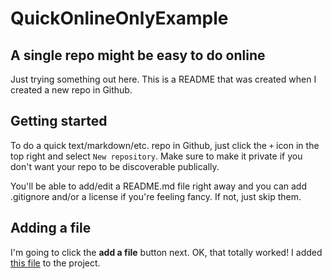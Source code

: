 # QuickOnlineOnlyExample

## A single repo might be easy to do online
Just trying something out here. This is a README that was created when I created a new repo in Github.

## Getting started
To do a quick text/markdown/etc. repo in Github, just click the `+` icon in the top right and select `New repository`. Make sure to make it private if you don't want your repo to be discoverable publically.

You'll be able to add/edit a README.md file right away and you can add .gitignore and/or a license if you're feeling fancy. If not, just skip them.

## Adding a file
I'm going to click the **add a file** button next. OK, that totally worked! I added [this file](https://github.com/aneely/QuickOnlineOnlyExample/blob/master/file_one.md) to the project.
